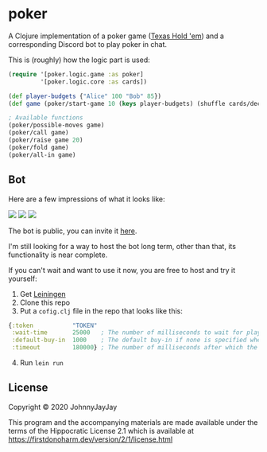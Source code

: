 # poker

A Clojure implementation of a poker game ([Texas Hold 'em](https://en.wikipedia.org/wiki/Texas_hold_%27em)) and a corresponding Discord bot to play poker in chat.

This is (roughly) how the logic part is used:
```clojure
(require '[poker.logic.game :as poker]
         '[poker.logic.core :as cards])

(def player-budgets {"Alice" 100 "Bob" 85})
(def game (poker/start-game 10 (keys player-budgets) (shuffle cards/deck) player-budgets))

; Available functions
(poker/possible-moves game)
(poker/call game)
(poker/raise game 20)
(poker/fold game)
(poker/all-in game)
```

## Bot

Here are a few impressions of what it looks like:

![](https://i.imgur.com/zGCQoHN.png)
![](https://i.imgur.com/FeJTYD5.png)
![](https://i.imgur.com/yAWQtXn.png)

The bot is public, you can invite it [here](https://discord.com/api/oauth2/authorize?client_id=461791942779338762&permissions=329792&scope=bot).

I'm still looking for a way to host the bot long term, other than that, its functionality is near complete.

If you can't wait and want to use it now, you are free to host and try it yourself:
1. Get [Leiningen](https://leiningen.org/)
2. Clone this repo
3. Put a `cofig.clj` file in the repo that looks like this:
```clj
{:token           "TOKEN"
 :wait-time       25000   ; The number of milliseconds to wait for players when starting a game
 :default-buy-in  1000    ; The default buy-in if none is specified when running "holdem!"
 :timeout         180000} ; The number of milliseconds after which the current player, if they have not made a move, will fold automatically
```
4. Run `lein run`

## License

Copyright © 2020 JohnnyJayJay

This program and the accompanying materials are made available under the
terms of the Hippocratic License 2.1 which is available at
https://firstdonoharm.dev/version/2/1/license.html
